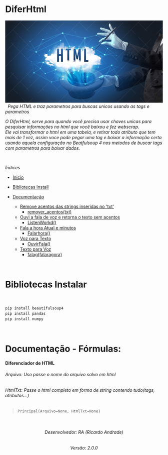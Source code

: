 # DiferHtml
![](https://raw.githubusercontent.com/geniodev/DiferHtml/main/magichtmlsearch.png?raw=true)</br>
&nbsp;
*Pega HTML e traz parametros para buscas unicos usando as tags e parametros*</br>

*O DiferHtml, serve para quando você precisa usar chaves unicas para pesquisar informações no html que você baixou e fez webscrap.*</br>
*Ele vai transformar o html em uma tabela, e retirar todo atributo que tem mais de 1 vez, assim voce pode pegar uma tag e baixar a informação certa usando aquela configuração no Beatfulsoup 4 nos metodos de buscar tags com parametros para baixar dados.*</br>

&nbsp;
&nbsp;

*Índices*
&nbsp;
- <a href="https://github.com/geniodev/DiferHtml#diferhtml" target="_self">Inicio</a>
- <a href='https://github.com/geniodev/DiferHtml#bibliotecas-instalar' target='_self'>Bibliotecas Install</a>
- <a href='https://github.com/geniodev/DiferHtml#documenta%C3%A7%C3%A3o---f%C3%B3rmulas' target='_self'>Documentação</a>

  - <a href='https://github.com/geniodev/DiferHtml#htmltxt-passe-o-html-completo-em-forma-de-string-contendo-tudotags-atributos' target='_self'>Remove acentos das strings inseridas no 'txt'</a>
    - <a href='https://github.com/geniodev/VozTexto#remove-acentos-das-strings-inseridas-no-txt' target='_self'>remover_acentos(txt)</a>
  - <a href='https://github.com/geniodev/VozTexto#ouvi-a-fala-de-voz-e-retorna-o-texto-sem-acentos' target='_self'>Ouvi a fala de voz e retorna o texto sem acentos</a>
    - <a href='https://github.com/geniodev/VozTexto#ouvi-a-fala-de-voz-e-retorna-o-texto-sem-acentos' target='_self'>ListenWorkd()</a>
  - <a href='https://github.com/geniodev/VozTexto#fala-a-hora-atual-e-minutos' target='_self'>Fala a hora Atual e minutos</a>
    - <a href='https://github.com/geniodev/VozTexto#fala-a-hora-atual-e-minutos' target='_self'>Falarhora()</a>
  - <a href='https://github.com/geniodev/VozTexto#voz-para-texto' target='_self'>Voz para Texto</a>
    - <a href='https://github.com/geniodev/VozTexto#voz-para-texto' target='_self'>OuvirFala()</a>
  - <a href='https://github.com/geniodev/VozTexto#texto-para-voz' target='_self'>Texto para Voz</a>
    - <a href='https://github.com/geniodev/VozTexto#texto-para-voz' target='_self'>falag(falaragora)</a>





&nbsp;
&nbsp;
<h1 id="install">Bibliotecas Instalar</h1></br>

```bash
pip install beautifulsoup4
pip install pandas
pip install numpy
```

&nbsp;
# Documentação - Fórmulas:</br>

#### Diferenciador de HTML
###### Arquivo: Uso passe o nome do arquivo salvo em html
###### HtmlTxt: Passe o html completo em forma de string contendo tudo(tags, atributos...)
> `Principal(Arquivo=None, HtmlTxt=None)`


&nbsp;
<h6 align="center">Desenvolvedor: RA (Ricardo Andrade)</h6>
<h6 align="center">Versão: 2.0.0</h6>
